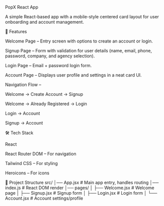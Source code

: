 PopX React App

A simple React-based app with a mobile-style centered card layout for user onboarding and account management.

🚀 Features

Welcome Page – Entry screen with options to create an account or login.

Signup Page – Form with validation for user details (name, email, phone, password, company, and agency selection).

Login Page – Email + password login form.

Account Page – Displays user profile and settings in a neat card UI.

Navigation Flow –

Welcome → Create Account → Signup

Welcome → Already Registered → Login

Login → Account

Signup → Account

🛠 Tech Stack

React 

React Router DOM – For navigation

Tailwind CSS – For styling

Heroicons – For icons

📂 Project Structure
src/
│── App.jsx           # Main app entry, handles routing
│── index.js          # React DOM render
│── pages/
│    ├── Welcome.jsx  # Welcome page
│    ├── Signup.jsx   # Signup form
│    ├── Login.jsx    # Login form
│    └── Account.jsx  # Account settings/profile


